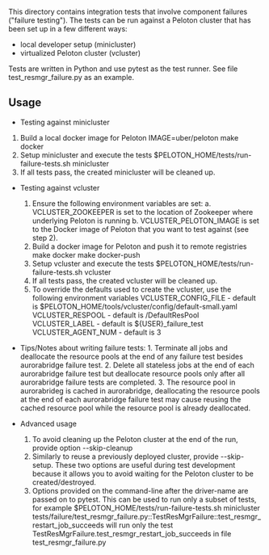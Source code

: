 This directory contains integration tests that involve component failures
("failure testing"). The tests can be run against a Peloton cluster that has
been set up in a few different ways:
- local developer setup (minicluster)
- virtualized Peloton cluster (vcluster)

Tests are written in Python and use pytest as the test runner. See file
test_resmgr_failure.py as an example.

Usage
-----
* Testing against minicluster
 1. Build a local docker image for Peloton
    IMAGE=uber/peloton make docker
 2. Setup minicluster and execute the tests
    $PELOTON_HOME/tests/run-failure-tests.sh minicluster
 3. If all tests pass, the created minicluster will be cleaned up.

* Testing against vcluster
  1. Ensure the following environment variables are set:
     a. VCLUSTER_ZOOKEEPER is set to the location of Zookeeper where underlying    Peloton is running
     b. VCLUSTER_PELOTON_IMAGE is set to the Docker image of Peloton that
        you want to test against (see step 2).
  2. Build a docker image for Peloton and push it to remote registries
     make docker
     make docker-push
  3. Setup vcluster and execute the tests
     $PELOTON_HOME/tests/run-failure-tests.sh vcluster
  4. If all tests pass, the created vcluster will be cleaned up.
  5. To override the defaults used to create the vcluster, use the following
     environment variables
     VCLUSTER_CONFIG_FILE - default is $PELOTON_HOME/tools/vcluster/config/default-small.yaml
     VCLUSTER_RESPOOL - default is /DefaultResPool
     VCLUSTER_LABEL - default is ${USER}_failure_test
     VCLUSTER_AGENT_NUM - default is 3

* Tips/Notes about writing failure tests:
      1. Terminate all jobs and deallocate the resource pools at the end of any failure test besides aurorabridge failure test.
      2. Delete all stateless jobs at the end of each aurorabridge failure test but deallocate resource pools only after all aurorabridge failure tests are completed.
      3. The resource pool in aurorabrideg is cached in aurorabridge, deallocating the resource pools at the end of each aurorabridge failure test may cause reusing the cached resource pool while the resource pool is already deallocated.

* Advanced usage
  1. To avoid cleaning up the Peloton cluster at the end of the run, provide
     option --skip-cleanup
  2. Similarly to reuse a previously deployed cluster, provide --skip-setup.
     These two options are useful during test development because it allows you
     to avoid waiting for the Peloton cluster to be created/destroyed.
  3. Options provided on the command-line after the driver-name are passed on to
     pytest. This can be used to run only a subset of tests, for example
     $PELOTON_HOME/tests/run-failure-tests.sh minicluster tests/failure/test_resmgr_failure.py::TestResMgrFailure::test_resmgr_restart_job_succeeds
     will run only the test TestResMgrFailure.test_resmgr_restart_job_succeeds in file test_resmgr_failure.py
